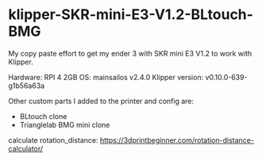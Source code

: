 # klipper-SKR-mini-E3-V1.2-BLtouch-BMG

My copy paste effort to get my ender 3 with SKR mini E3 V1.2 to work with Klipper.

Hardware: RPI 4 2GB
OS: mainsailos v2.4.0
Klipper version: v0.10.0-639-g1b56a63a

Other custom parts I added to the printer and config are:
- BLtouch clone
- Trianglelab BMG mini clone

calculate rotation_distance: https://3dprintbeginner.com/rotation-distance-calculator/
